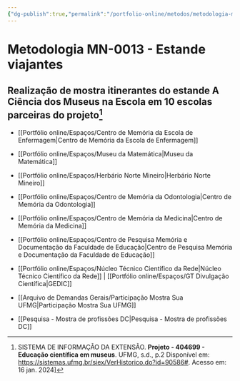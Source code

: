 ```yaml
---
{"dg-publish":true,"permalink":"/portfolio-online/metodos/metodologia-mn-0013-estande-viajantes/","tags":["💼/🎯/🛠️"],"created":"2024-02-05T11:59:49.056-03:00","updated":"2024-02-10T15:28:43.222-03:00"}
---
```



# Metodologia MN-0013 - Estande viajantes

## Realização de mostra itinerantes do estande A Ciência dos Museus na Escola em 10 escolas parceiras do projeto[^1]  
[^1]:SISTEMA DE INFORMAÇÃO DA EXTENSÃO. **Projeto - 404699 - Educação científica em museus**. UFMG, s.d., p.2 Disponível em: <https://sistemas.ufmg.br/siex/VerHistorico.do?id=90586#>. Acesso em: 16 jan. 2024]

- [[Portfólio online/Espaços/Centro de Memória da Escola de Enfermagem\|Centro de Memória da Escola de Enfermagem]]
- [[Portfólio online/Espaços/Museu da Matemática\|Museu da Matemática]]
- [[Portfólio online/Espaços/Herbário Norte Mineiro\|Herbário Norte Mineiro]]
- [[Portfólio online/Espaços/Centro de Memória da Odontologia\|Centro de Memória da Odontologia]]
- [[Portfólio online/Espaços/Centro de Memória da Medicina\|Centro de Memória da Medicina]]
- [[Portfólio online/Espaços/Centro de Pesquisa Memória e Documentação da Faculdade de Educação\|Centro de Pesquisa Memória e Documentação da Faculdade de Educação]]
- [[Portfólio online/Espaços/Núcleo Técnico Científico da Rede\|Núcleo Técnico Científico da Rede]] | [[Portfólio online/Espaços/GT Divulgação Científica\|GEDIC]]

- [[Arquivo de Demandas Gerais/Participação Mostra Sua UFMG\|Participação Mostra Sua UFMG]]
- [[Pesquisa - Mostra de profissões DC\|Pesquisa - Mostra de profissões DC]]